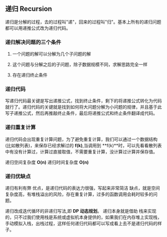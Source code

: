 ## 递归 Recursion

递归是分解的过程，去的过程叫"递"，回来的过程叫"归"。基本上所有的递归问题都可以用递推公式改为递归代码。

### 递归解决问题的三个条件

1. 一个问题的解可以分解为几个子问题的解

2. 这个问题与分解之后的子问题，除子数据规模不同，求解思路完全一样

3. 存在递归终止条件

### 递归代码

写递归代码最关键是写出递推公式，找到终止条件，剩下的将递推公式转化为代码就行了。递归代码的关键就是找到如何将大问题分解为小问题的规律，并且基于此写子递推公式，然后再推敲终止条件，最后将递推公式和终止条件翻译成代码。

### 递归重复计算

递归代码会出现重复计算问题，为了避免重复计算，我们可以通过一个数据结构(比如散列表)，来保存已经求解过的 **f(k)**,当调用到 **f(k)**时，可以先看看散列表中有没有计算过，计算过直接取值，不需要重复计算，没计算过计算并保存值。

递归空间复杂度 **O(n)**
递归时间复杂度 **O(n)**

### 递归优缺点

递归有利有弊
优点，是递归代码的表达力很强，写起来非常简洁
缺点，就是空间复杂度高，有堆栈溢出的风险，存在重复计算，过多的函数调用会耗时较多的问题。

递归改成迭代循环的非递归写法,即 **DP 动态规划**。
递归本身就是借助 栈来实现的，只不过我们使用栈是系统或虚拟机本身提供的，如果我们在内存堆上实现栈，手动模拟入栈，出栈过程，这样任何递归代码都可以写成看上去不是递归代码的样子。


